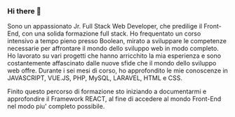### Hi there 👋

Sono un appassionato Jr. Full Stack Web Developer, che predilige il Front-End, con una solida formazione full stack. 
Ho frequentato un corso intensivo a tempo pieno presso Boolean, mirato a sviluppare le competenze necessarie per affrontare il mondo dello sviluppo web in modo completo. 
Ho lavorato su vari progetti che hanno arricchito la mia esperienza e sono costantemente affascinato dalle nuove sfide che il mondo dello sviluppo web offre.
Durante i sei mesi di corso, ho approfondito le mie conoscenze in JAVASCRIPT, VUE.JS, PHP, MySQL, LARAVEL, HTML e CSS. 

Finito questo percorso di formazione sto iniziando a documentarmi e approfondire il Framework REACT, al fine di accedere al mondo Front-End nel modo piu' completo possibile. 
<!--
**Simo-bsc/Simo-bsc** is a ✨ _special_ ✨ repository because its `README.md` (this file) appears on your GitHub profile.

Here are some ideas to get you started:

- 🔭 I’m currently working on ...
- 🌱 I’m currently learning REACT
- 👯 I’m looking to collaborate on ...
- 🤔 I’m looking for help with ...
- 💬 Ask me about ...
- 📫 How to reach me: ...
- 😄 Pronouns: ...
- ⚡ Fun fact: ...
-->

